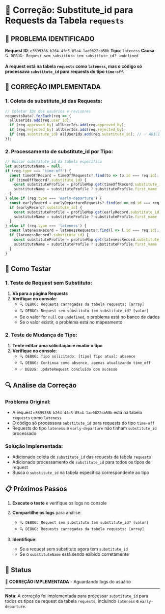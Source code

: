 # 🔧 Correção: Substitute_id para Requests da Tabela `requests`

## 🎯 **PROBLEMA IDENTIFICADO**

**Request ID**: `e3699386-b264-4fd5-85a4-1ae0622cb58b`
**Tipo**: `lateness`
**Causa**: `🔍 DEBUG: Request sem substituto tem substitute_id? undefined`

**A request está na tabela `requests` como `lateness`, mas o código só processava `substitute_id` para requests do tipo `time-off`.**

## 🔧 **CORREÇÃO IMPLEMENTADA**

### **1. Coleta de substitute_id das Requests:**
```typescript
// Coletar IDs dos usuários e revisores
requestsData?.forEach(req => {
  allUserIds.add(req.user_id);
  if (req.approved_by) allUserIds.add(req.approved_by);
  if (req.rejected_by) allUserIds.add(req.rejected_by);
  if (req.substitute_id) allUserIds.add(req.substitute_id); // ✅ ADICIONADO
});
```

### **2. Processamento de substitute_id por Tipo:**
```typescript
// Buscar substitute_id da tabela específica
let substituteName = null;
if (req.type === 'time-off') {
  const timeOffRecord = timeOffRequests?.find(to => to.id === req.id);
  if (timeOffRecord?.substitute_id) {
    const substituteProfile = profileMap.get(timeOffRecord.substitute_id);
    substituteName = substituteProfile ? substituteProfile.first_name : null;
  }
} else if (req.type === 'early-departure') {
  const earlyRecord = earlyDepartureRequests?.find(ed => ed.id === req.id);
  if (earlyRecord?.substitute_id) {
    const substituteProfile = profileMap.get(earlyRecord.substitute_id);
    substituteName = substituteProfile ? substituteProfile.first_name : null;
  }
} else if (req.type === 'lateness') {
  const latenessRecord = latenessRequests?.find(l => l.id === req.id);
  if (latenessRecord?.substitute_id) {
    const substituteProfile = profileMap.get(latenessRecord.substitute_id);
    substituteName = substituteProfile ? substituteProfile.first_name : null;
  }
}
```

## 🧪 **Como Testar**

### **1. Teste de Request sem Substituto:**
1. **Vá para a página Requests**
2. **Verifique no console**:
   - `🔍 DEBUG: Requests carregadas da tabela requests: [array]`
   - `🔍 DEBUG: Request sem substituto tem substitute_id? [valor]`
   - Se o valor for `null` ou `undefined`, o problema está no banco de dados
   - Se o valor existir, o problema está no mapeamento

### **2. Teste de Mudança de Tipo:**
1. **Tente editar uma solicitação e mudar o tipo**
2. **Verifique no console**:
   - `🔍 DEBUG: Tipo solicitado: [tipo] Tipo atual: absence`
   - `🔍 DEBUG: Continua como absence, apenas atualizando time_off`
   - `✅ DEBUG: updateRequest concluído com sucesso`

## 🔍 **Análise da Correção**

### **Problema Original:**
- A request `e3699386-b264-4fd5-85a4-1ae0622cb58b` está na tabela `requests` como `lateness`
- O código só processava `substitute_id` para requests do tipo `time-off`
- Requests do tipo `lateness` e `early-departure` não tinham `substitute_id` processado

### **Solução Implementada:**
- Adicionado coleta de `substitute_id` das requests da tabela `requests`
- Adicionado processamento de `substitute_id` para todos os tipos de request
- Busca o `substitute_id` na tabela específica correspondente ao tipo

## 📋 **Próximos Passos**

1. **Execute o teste** e verifique os logs no console
2. **Compartilhe os logs** para análise:
   - `🔍 DEBUG: Request sem substituto tem substitute_id? [valor]`
   - `🔍 DEBUG: Requests carregadas da tabela requests: [array]`

3. **Identifique**:
   - Se a request sem substituto agora tem `substitute_id`
   - Se o `substituteName` está sendo exibido corretamente

## 🚀 **Status**

🔧 **CORREÇÃO IMPLEMENTADA** - Aguardando logs do usuário

---

**Nota**: A correção foi implementada para processar `substitute_id` para todos os tipos de request da tabela `requests`, incluindo `lateness` e `early-departure`.
